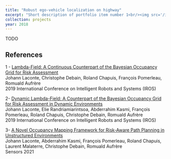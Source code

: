 ```yaml
---
title: "Robust ego-vehicle localization on highway"
excerpt: "Short description of portfolio item number 1<br/><img src='/images/projects/loc_highway/preview.jpg'>"
collection: projects
year: 2018
---
```


TODO

References
------
1 - [Lambda-Field: A Continuous Counterpart of the Bayesian Occupancy Grid for Risk Assessment](https://scholar.google.fr/citations?view_op=view_citation&hl=en&user=cVFALvkAAAAJ&citation_for_view=cVFALvkAAAAJ:d1gkVwhDpl0C)\
Johann Laconte, Christophe Debain, Roland Chapuis, François Pomerleau, Romuald Aufrère\
2019 International Conference on Intelligent Robots and Systems (IROS)

2- [Dynamic Lambda-Field: A Counterpart of the Bayesian Occupancy Grid for Risk Assessment in Dynamic Environments](https://scholar.google.fr/citations?view_op=view_citation&hl=en&user=cVFALvkAAAAJ&citation_for_view=cVFALvkAAAAJ:Y0pCki6q_DkC)\
Johann Laconte, Elie Randriamiarintsoa, Abderrahim Kasmi, François Pomerleau, Roland Chapuis, Christophe Debain, Romuald Aufrère\
2019 International Conference on Intelligent Robots and Systems (IROS)

3- [A Novel Occupancy Mapping Framework for Risk-Aware Path Planning in Unstructured Environments](https://scholar.google.fr/citations?view_op=view_citation&hl=en&user=cVFALvkAAAAJ&citation_for_view=cVFALvkAAAAJ:YsMSGLbcyi4C)\
Johann Laconte, Abderrahim Kasmi, François Pomerleau, Roland Chapuis, Laurent Malaterre, Christophe Debain, Romuald Aufrère\
Sensors 2021

